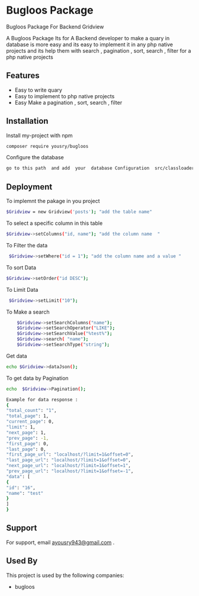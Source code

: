 
# Bugloos Package

Bugloos Package For Backend Gridview

A Bugloos Package Its for A Backend developer to make a quary in database is more easy and its easy to implement it in any php native projects and its help them with search , pagination , sort, search , filter for a php native projects

## Features

- Easy  to write  quary
- Easy to  implement to php native projects
- Easy Make a pagination , sort, search , filter 




## Installation

Install my-project with npm

```bash
composer require yousry/bugloos
```

Configure the database

```bash
go to this path  and add  your  database Configuration  src/classloader/env.php
```
    

    
## Deployment

To implemnt  the pakage in you project

```bash
$Gridview = new Gridview('posts'); "add the table name"
```

To select a specific column in this table
```bash
$Gridview->setColumns("id, name"); "add the column name  "
```


To Filter the  data
```bash
 $Gridview->setWhere("id = 1"); "add the column name and a value "
```

To sort Data
```bash
$Gridview->setOrder("id DESC"); 
```

To Limit Data
```bash
 $Gridview->setLimit("10");

```


To Make a search
```bash
    $Gridview->setSearchColumns("name");
    $Gridview->setSearchOperator("LIKE");
    $Gridview->setSearchValue("%test%");
    $Gridview->search( "name");
    $Gridview->setSearchType("string");
```


Get data  
```bash
echo $Gridview->dataJson();
```

To get data by Pagination
```bash
echo  $Gridview->Pagination();

Example for data response : 
{
"total_count": "1",
"total_page": 1,
"current_page": 0,
"limit": 1,
"next_page": 1,
"prev_page": -1,
"first_page": 0,
"last_page": 0,
"first_page_url": "localhost/?limit=1&offset=0",
"last_page_url": "localhost/?limit=1&offset=0",
"next_page_url": "localhost/?limit=1&offset=1",
"prev_page_url": "localhost/?limit=1&offset=-1",
"data": [
{
"id": "16",
"name": "test"
}
]
}

```
## Support

For support, email ayousry943@gmail.com .


## Used By

This project is used by the following companies:

- bugloos


